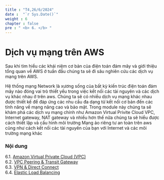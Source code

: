 ```yaml
---
title : "T4,26/6/2024"
date :  "`r Sys.Date()`" 
weight : 6
chapter : false
pre : " <b> 6. </b> "
---
```


# Dịch vụ mạng trên AWS

Sau khi tìm hiểu các khái niệm cơ bản của điện toán đám mây và giới thiệu tổng quan về AWS ở tuần đầu chúng ta sẽ đi sâu nghiên cứu các dịch vụ mạng trên AWS.

Hệ thống mạng Network là xương sống của bất kỳ kiến trúc điện toán đám mây nào đóng vai trò thiết yếu trong việc kết nối các tài nguyên và các dịch vụ khác nhau ở trên aws. Chúng ta sẽ có nhiều dịch vụ mạng khác nhau được thiết kế để đáp ứng các nhu cầu đa dạng từ kết nối cơ bản đến các tính năng về mạng nâng cao và bảo mật. Trong module này chúng ta sẽ khám phá các dịch vụ mạng chính như Amazon Virtual Privite Cloud VPC, Internet gateway, NAT gateway và nhiều hơn thế nữa chúng ta sẽ hiểu được cách thiết lập và cấu hình môi trường Mạng ảo riêng tư an toàn trên aws cũng như cách kết nối các tài nguyên của bạn với Internet và các môi trường mạng khác

### Nội dung
6.1. [Amazon Virtual Private Cloud (VPC)](6.1-vpc/)\
6.2. [VPC Peering & Transit Gateway](6.2-vpcpeering_transitgateway/)\
6.3. [VPN & Direct Connect](6.3-vpc_directconnect/)\
6.4. [Elastic Load Balancing](6.4-elasticloadbalancing/)
